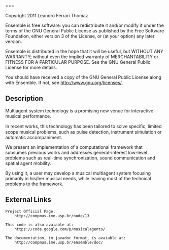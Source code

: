 ===

Copyright 2011 Leandro Ferrari Thomaz 

Ensemble is free software: you can redistribute it and/or modify
it under the terms of the GNU General Public License as published by
the Free Software Foundation, either version 3 of the License, or
(at your option) any later version.

Ensemble is distributed in the hope that it will be useful,
but WITHOUT ANY WARRANTY; without even the implied warranty of
MERCHANTABILITY or FITNESS FOR A PARTICULAR PURPOSE.  See the
GNU General Public License for more details.
 
You should have received a copy of the GNU General Public License
along with Ensemble.  If not, see <http://www.gnu.org/licenses/>.

Description
------

Multiagent system technology is a promising new venue 
for interactive musical performance. 

In recent works, this technology has been tailored to solve 
speciﬁc, limited scope musical problems, such as pulse detection, 
instrument simulation or automatic accompaniment. 

We present an implementation of a computational framework that 
subsumes previous works and addresses general-interest low-level 
problems such as real-time synchronization, sound communication 
and spatial agent mobility. 

By using it, a user may develop a musical multiagent system 
focusing primarily in his/her musical needs, while leaving 
most of the technical problems to the framework.

External Links
------

    Project Official Page:
        http://compmus.ime.usp.br/node/13

    This code is also avaiable at:
        https://code.google.com/p/musicalagents/

    The documentation, in javadoc format, is avaiable at:
        http://compmus.ime.usp.br/ensemble/doc/    
